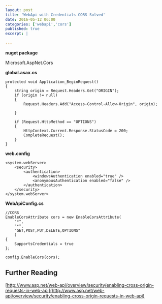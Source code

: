 ```yaml
---
layout: post
title: 'WebApi with Credentials CORS Solved'
date: 2016-05-12 06:00
categories: ['webapi','cors']
published: true
excerpt: |
    
---
```



**nuget package**

Microsoft.AspNet.Cors


**global.asax.cs**

	protected void Application_BeginRequest()
    {
        string origin = Request.Headers.Get("ORIGIN");
        if (origin != null)
        {
            Request.Headers.Add("Access-Control-Allow-Origin", origin);

        }

        if (Request.HttpMethod == "OPTIONS")
        {
            HttpContext.Current.Response.StatusCode = 200;
            CompleteRequest();
        }
    }


**web.config**

	<system.webServer>
		<security>
			<authentication>
				<windowsAuthentication enabled="true" />
				<anonymousAuthentication enabled="false" />
			</authentication>
		</security>
	</system.webServer>



**WebApiConfig.cs**

    //CORS
    EnableCorsAttribute cors = new EnableCorsAttribute(
        "*",
        "*",
        "GET,POST,PUT,DELETE,OPTIONS"
        )
    {
        SupportsCredentials = true
    };

    config.EnableCors(cors);

## Further Reading


[http://www.asp.net/web-api/overview/security/enabling-cross-origin-requests-in-web-api](http://www.asp.net/web-api/overview/security/enabling-cross-origin-requests-in-web-api)